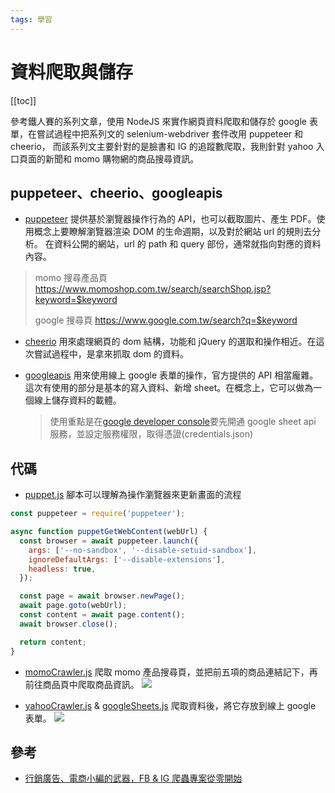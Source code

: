 ```yaml
---
tags: 學習
---
```


# 資料爬取與儲存

[[toc]]

參考鐵人賽的系列文章，使用 NodeJS 來實作網頁資料爬取和儲存於 google 表單，在嘗試過程中把系列文的 selenium-webdriver 套件改用 puppeteer 和 cheerio，
而該系列文主要針對的是臉書和 IG 的追蹤數爬取，我則針對 yahoo 入口頁面的新聞和 momo 購物網的商品搜尋資訊。

## puppeteer、cheerio、googleapis

- [puppeteer](https://www.npmjs.com/package/puppeteer)
  提供基於瀏覽器操作行為的 API，也可以截取圖片、產生 PDF。使用概念上要瞭解瀏覽器渲染 DOM 的生命週期，以及對於網站 url 的規則去分析。
  在資料公開的網站，url 的 path 和 query 部份，通常就指向對應的資料內容。

> momo 搜尋產品頁
> https://www.momoshop.com.tw/search/searchShop.jsp?keyword=$keyword
>
> google 搜尋頁
> https://www.google.com.tw/search?q=$keyword

- [cheerio](https://www.npmjs.com/package/cheerio)
  用來處理網頁的 dom 結構，功能和 jQuery 的選取和操作相近。在這次嘗試過程中，是拿來抓取 dom 的資料。

- [googleapis](https://www.npmjs.com/package/googleapis)
  用來使用線上 google 表單的操作，官方提供的 API 相當龐雜。這次有使用的部分是基本的寫入資料、新增 sheet。在概念上，它可以做為一個線上儲存資料的載體。
  > 使用重點是在[google developer console](https://console.cloud.google.com/apis/dashboard?project=node-crawler-359702)要先開通 google sheet api 服務，並設定服務權限，取得憑證(credentials.json)

## 代碼

- [puppet.js](https://github.com/lian0103/nodeServices/blob/main/services/puppet.js)
  腳本可以理解為操作瀏覽器來更新畫面的流程

```javascript
const puppeteer = require('puppeteer');

async function puppetGetWebContent(webUrl) {
  const browser = await puppeteer.launch({
    args: ['--no-sandbox', '--disable-setuid-sandbox'],
    ignoreDefaultArgs: ['--disable-extensions'],
    headless: true,
  });

  const page = await browser.newPage();
  await page.goto(webUrl);
  const content = await page.content();
  await browser.close();

  return content;
}

```

- [momoCrawler.js](https://github.com/lian0103/nodeServices/blob/main/services/momoCrawler.js)
  爬取 momo 產品搜尋頁，並把前五項的商品連結記下，再前往商品頁中爬取商品資訊。
  ![](https://i.imgur.com/ebt53Gi.png)

- [yahooCrawler.js](https://github.com/lian0103/nodeServices/blob/main/services/yahooCrawler.js) & [googleSheets.js](https://github.com/lian0103/nodeServices/blob/main/services/googleSheets.js)
  爬取資料後，將它存放到線上 google 表單。
  ![](https://i.imgur.com/brb2Pfj.png)

## 參考
- [行銷廣告、電商小編的武器，FB & IG 爬蟲專案從零開始](https://ithelp.ithome.com.tw/users/20103256/ironman/2940)
